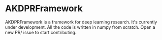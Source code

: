 # AKDPRFramework

AKDPRFramework is a framework for deep learning research. It's currently under development. All the code is written in numpy from scratch. Open a new PR/ issue to start contributing.
